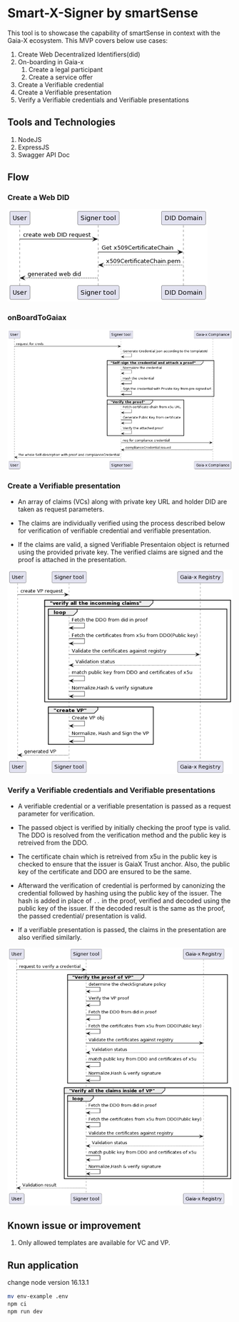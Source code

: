 # Smart-X-Signer by smartSense

This tool is to showcase the capability of smartSense in context with the Gaia-X ecosystem.
This MVP covers below use cases:

1. Create Web Decentralized Identifiers(did)
2. On-boarding in Gaia-x
   1. Create a legal participant
   2. Create a service offer
3. Create a Verifiable credential
4. Create a Verifiable presentation
5. Verify a Verifiable credentials and Verifiable presentations

## Tools and Technologies

1. NodeJS
2. ExpressJS
3. Swagger API Doc

## Flow

### Create a Web DID

![Create Web DID Flow](docs/create-did.png?raw=true)

### onBoardToGaiax

![onBoardToGaiax](docs/onBoardToGaiax.png?raw=true)

### Create a Verifiable presentation

- An array of claims (VCs) along with private key URL and holder DID are taken as request parameters.

- The claims are individually verified using the process described below for verification of verifiable credential and verifiable presentation.

- If the claims are valid, a signed Verifiable Presentaion object is returned using the provided private key. The verified claims are signed and the proof is attached in the presentation.

![createVP](docs/create-vp.png?raw=true)

### Verify a Verifiable credentials and Verifiable presentations

- A verifiable credential or a verifiable presentation is passed as a request parameter for verification.

- The passed object is verified by initially checking the proof type is valid. The DDO is resolved from the verification method and the public key is retreived from the DDO.

- The certificate chain which is retreived from x5u in the public key is checked to ensure that the issuer is GaiaX Trust anchor. Also, the public key of the certificate and DDO are ensured to be the same.

- Afterward the verification of credential is performed by canonizing the credential followed by hashing using the public key of the issuer. The hash is added in place of `..` in the proof, verified and decoded using the public key of the issuer. If the decoded result is the same as the proof, the passed credential/ presentation is valid.

- If a verifiable presentation is passed, the claims in the presentation are also verified similarly.

![verify-signature](docs/verify-sig.png?raw=true)

## Known issue or improvement

1. Only allowed templates are available for VC and VP.

## Run application

change node version 16.13.1

```Bash
mv env-example .env
npm ci
npm run dev
```
